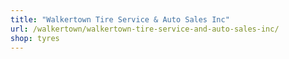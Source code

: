 ```yaml
---
title: "Walkertown Tire Service & Auto Sales Inc"
url: /walkertown/walkertown-tire-service-and-auto-sales-inc/
shop: tyres
---
```

